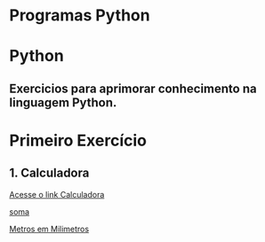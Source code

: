 # Programas Python
# Python
## Exercicios para aprimorar conhecimento na linguagem Python.  
 # Primeiro Exercício 
## 1. Calculadora
[Acesse o link Calculadora](https://github.com/ferreirarita/Programas-Python/blob/main/Tabuada/Tabuada.py)


[soma](https://github.com/ferreirarita/Programas-Python/blob/main/Lista%20python%201%20Soma.py)

[Metros em Milimetros](https://github.com/ferreirarita/Programas-Python/blob/main/Metros%20para%20milimetro.py)
